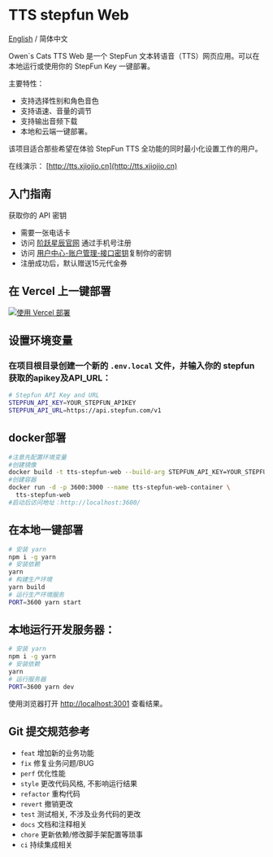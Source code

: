 # TTS stepfun Web

[English](./README.md) / 简体中文

Owen`s Cats TTS Web 是一个 StepFun 文本转语音（TTS）网页应用。可以在本地运行或使用你的 StepFun Key 一键部署。

主要特性：

- 支持选择性别和角色音色
- 支持语速、音量的调节
- 支持输出音频下载
- 本地和云端一键部署。

该项目适合那些希望在体验 StepFun TTS 全功能的同时最小化设置工作的用户。

在线演示： [http://tts.xjiojio.cn](http://tts.xjiojio.cn)

## 入门指南

获取你的 API 密钥

- 需要一张电话卡
- 访问 [阶跃星辰官网](https://platform.stepfun.com/) 通过手机号注册
- 访问 [用户中心-账户管理-接口密钥](https://platform.stepfun.com/interface-key)复制你的密钥
- 注册成功后，默认赠送15元代金券

## 在 Vercel 上一键部署

[![使用 Vercel 部署](https://vercel.com/button)](https://vercel.com/new/clone?repository-url=https://github.com/owenshen0907/tts-stepfun-web&env=STEPFUN_API_KEY&env=STEPFUN_API_URL&project-name=tts-stepfun-web&repository-name=tts-stepfun-web)

## 设置环境变量
### 在项目根目录创建一个新的 `.env.local` 文件，并输入你的 stepfun 获取的apikey及API_URL：

```bash
# Stepfun API Key and URL
STEPFUN_API_KEY=YOUR_STEPFUN_APIKEY
STEPFUN_API_URL=https://api.stepfun.com/v1
```

## docker部署
```bash
#注意先配置环境变量
#创建镜像
docker build -t tts-stepfun-web --build-arg STEPFUN_API_KEY=YOUR_STEPFUN_APIKEY --build-arg NODE_ENV=production .
#创建容器
docker run -d -p 3600:3000 --name tts-stepfun-web-container \
  tts-stepfun-web
#启动后访问地址：http://localhost:3600/
```

## 在本地一键部署

```bash
# 安装 yarn
npm i -g yarn
# 安装依赖
yarn
# 构建生产环境
yarn build
# 运行生产环境服务
PORT=3600 yarn start
```

## 本地运行开发服务器：

```bash
# 安装 yarn
npm i -g yarn
# 安装依赖
yarn
# 运行服务器
PORT=3600 yarn dev
```

使用浏览器打开 [http://localhost:3001](http://localhost:3600/) 查看结果。

## Git 提交规范参考

- `feat` 增加新的业务功能
- `fix` 修复业务问题/BUG
- `perf` 优化性能
- `style` 更改代码风格, 不影响运行结果
- `refactor` 重构代码
- `revert` 撤销更改
- `test` 测试相关, 不涉及业务代码的更改
- `docs` 文档和注释相关
- `chore` 更新依赖/修改脚手架配置等琐事
- `ci` 持续集成相关

